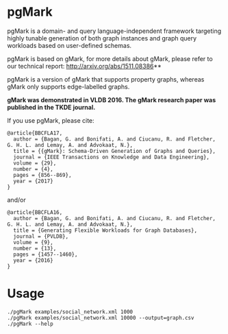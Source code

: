 # pgMark

pgMark is a domain- and query language-independent framework targeting highly tunable generation of both graph instances and graph query workloads based on user-defined schemas.

pgMark is based on gMark, for more details about gMark, please refer to our technical report: http://arxiv.org/abs/1511.08386**

pgMark is a version of gMark that supports property graphs, whereas gMark only supports edge-labelled graphs.

**gMark was demonstrated in VLDB 2016. The gMark research paper was published in the TKDE journal.** 

If you use pgMark, please cite:

    @article{BBCFLA17,
      author = {Bagan, G. and Bonifati, A. and Ciucanu, R. and Fletcher, G. H. L. and Lemay, A. and Advokaat, N.},
      title = {{gMark}: Schema-Driven Generation of Graphs and Queries},
      journal = {IEEE Transactions on Knowledge and Data Engineering},
      volume = {29},
      number = {4},
      pages = {856--869},
      year = {2017}
    }

and/or

    @article{BBCFLA16,
      author = {Bagan, G. and Bonifati, A. and Ciucanu, R. and Fletcher, G. H. L. and Lemay, A. and Advokaat, N.},
      title = {Generating Flexible Workloads for Graph Databases},
      journal = {PVLDB},
      volume = {9},
      number = {13},
      pages = {1457--1460},
      year = {2016}
    }
    
# Usage
```commandline
./pgMark examples/social_network.xml 1000
./pgMark examples/social_network.xml 10000 --output=graph.csv
./pgMark --help
```
